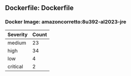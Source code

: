 ## Dockerfile: Dockerfile

### Docker Image: amazoncorretto:8u392-al2023-jre
| Severity | Count |
|----------|-------|
| medium | 23 |
| high | 34 |
| low | 4 |
| critical | 2 |